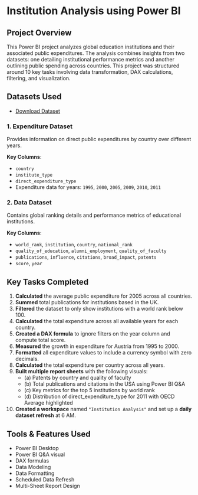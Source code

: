 # Institution Analysis using Power BI

## Project Overview

This Power BI project analyzes global education institutions and their associated public expenditures. The analysis combines insights from two datasets: one detailing institutional performance metrics and another outlining public spending across countries. This project was structured around 10 key tasks involving data transformation, DAX calculations, filtering, and visualization.


## Datasets Used
-  [Download Dataset](https://drive.google.com/file/d/1iX5Sw1h4GDgOKQEcj8Zqw0SH0UvZUU36/view)


### 1. **Expenditure Dataset**
Provides information on direct public expenditures by country over different years.

**Key Columns**:
- `country`
- `institute_type`
- `direct_expenditure_type`
- Expenditure data for years: `1995`, `2000`, `2005`, `2009`, `2010`, `2011`


### 2. **Data Dataset**
Contains global ranking details and performance metrics of educational institutions.

**Key Columns**:
- `world_rank`, `institution`, `country`, `national_rank`
- `quality_of_education`, `alumni_employment`, `quality_of_faculty`
- `publications`, `influence`, `citations`, `broad_impact`, `patents`
- `score`, `year`


## Key Tasks Completed

1. **Calculated** the average public expenditure for 2005 across all countries.
2. **Summed** total publications for institutions based in the UK.
3. **Filtered** the dataset to only show institutions with a world rank below 100.
4. **Calculated** the total expenditure across all available years for each country.
5. **Created a DAX formula** to ignore filters on the year column and compute total score.
6. **Measured** the growth in expenditure for Austria from 1995 to 2000.
7. **Formatted** all expenditure values to include a currency symbol with zero decimals.
8. **Calculated** the total expenditure per country across all years.
9. **Built multiple report sheets** with the following visuals:
   - (a) Patents by country and quality of faculty
   - (b) Total publications and citations in the USA using Power BI Q&A
   - (c) Key metrics for the top 5 institutions by world rank
   - (d) Distribution of direct_expenditure_type for 2011 with OECD Average highlighted
10. **Created a workspace** named `"Institution Analysis"` and set up a **daily dataset refresh** at 6 AM.


## Tools & Features Used

- Power BI Desktop
- Power BI Q&A visual
- DAX formulas
- Data Modeling
- Data Formatting
- Scheduled Data Refresh
- Multi-Sheet Report Design




